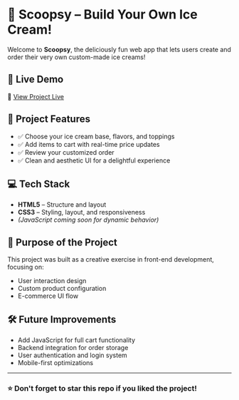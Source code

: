 # 🍨 Scoopsy – Build Your Own Ice Cream!

Welcome to **Scoopsy**, the deliciously fun web app that lets users create and order their very own custom-made ice creams!

## 🚀 Live Demo
🔗 [View Project Live](https://codexrups10.github.io/Scoopy/)

## 🧁 Project Features

- ✅ Choose your ice cream base, flavors, and toppings
- ✅ Add items to cart with real-time price updates
- ✅ Review your customized order
- ✅ Clean and aesthetic UI for a delightful experience

## 💻 Tech Stack

- **HTML5** – Structure and layout
- **CSS3** – Styling, layout, and responsiveness
- *(JavaScript coming soon for dynamic behavior)*

## 🎯 Purpose of the Project

This project was built as a creative exercise in front-end development, focusing on:
- User interaction design
- Custom product configuration
- E-commerce UI flow

## 🛠️ Future Improvements

- Add JavaScript for full cart functionality
- Backend integration for order storage
- User authentication and login system
- Mobile-first optimizations


---

### ⭐ Don't forget to star this repo if you liked the project!

